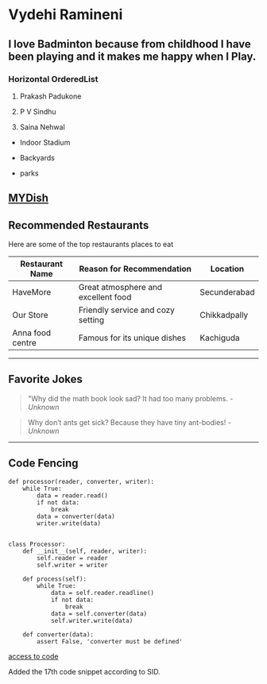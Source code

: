 # Vydehi Ramineni
I love Badminton because from **childhood** I have been **playing** and it makes me happy when I Play.
---
### Horizontal OrderedList

1. Prakash Padukone

2. P V Sindhu

3. Saina Nehwal

- Indoor Stadium

- Backyards

- parks

[MYDish](./MyDish.md)
---
## Recommended Restaurants
Here are some of the top restaurants places to eat

| Restaurant Name | Reason for Recommendation          | Location          |
|-----------------|------------------------------------|-------------------|
| HaveMore        | Great atmosphere and excellent food| Secunderabad      |
| Our Store       | Friendly service and cozy setting  | Chikkadpally      |
| Anna food centre| Famous for its unique dishes       | Kachiguda         |
--- 
## Favorite Jokes

> "Why did the math book look sad?
 It had too many problems.
_-Unknown_

> Why don’t ants get sick?
Because they have tiny ant-bodies!
_-Unknown_

--- 
## Code Fencing
```
def processor(reader, converter, writer):
    while True:
        data = reader.read()
        if not data:
            break
        data = converter(data)
        writer.write(data)


class Processor:
    def __init__(self, reader, writer):
        self.reader = reader
        self.writer = writer

    def process(self):
        while True:
            data = self.reader.readline()
            if not data:
                break
            data = self.converter(data)
            self.writer.write(data)

    def converter(data):
        assert False, 'converter must be defined'
```
[access to code](https://code.pieces.app/collections/python)

Added the 17th code snippet according to SID.
